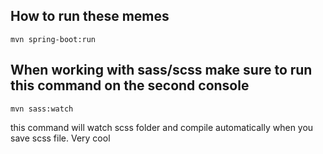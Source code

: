 ## How to run these memes
    mvn spring-boot:run
## When working with sass/scss make sure to run this command on the second console 
    mvn sass:watch
this command will watch scss folder and compile automatically when you save scss file.
Very cool